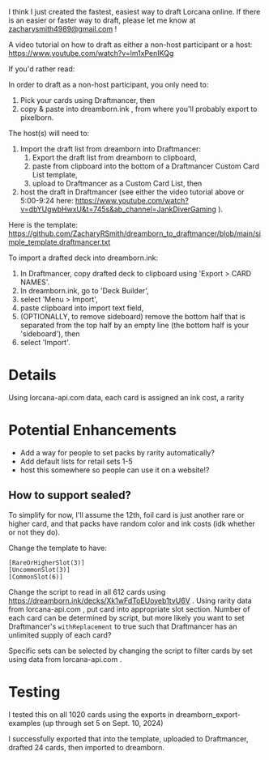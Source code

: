 I think I just created the fastest, easiest way to draft Lorcana online. If there is an easier or faster way to draft, please let me know at zacharysmith4989@gmail.com !

A video tutorial on how to draft as either a non-host participant or a host: https://www.youtube.com/watch?v=lm1xPenIKQg

If you'd rather read:

In order to draft as a non-host participant, you only need to:
1. Pick your cards using Draftmancer, then
2. copy & paste into dreamborn.ink , from where you'll probably export to pixelborn.

The host(s) will need to:
1. Import the draft list from dreamborn into Draftmancer:
    1. Export the draft list from dreamborn to clipboard,
    2. paste from clipboard into the bottom of a Draftmancer Custom Card List template,
    3. upload to Draftmancer as a Custom Card List, then
2. host the draft in Draftmancer (see either the video tutorial above or 5:00-9:24 here: https://www.youtube.com/watch?v=dbYUgwbHwxU&t=745s&ab_channel=JankDiverGaming ).

Here is the template: https://github.com/ZacharyRSmith/dreamborn_to_draftmancer/blob/main/simple_template.draftmancer.txt

To import a drafted deck into dreamborn.ink:
1. In Draftmancer, copy drafted deck to clipboard using 'Export > CARD NAMES'.
2. In dreamborn.ink, go to 'Deck Builder',
3. select 'Menu > Import',
4. paste clipboard into import text field,
5. (OPTIONALLY, to remove sideboard) remove the bottom half that is separated from the top half by an empty line (the bottom half is your 'sideboard'), then
6. select 'Import'.


# Details

Using lorcana-api.com data, each card is assigned an ink cost, a rarity


# Potential Enhancements
- Add a way for people to set packs by rarity automatically?
- Add default lists for retail sets 1-5
- host this somewhere so people can use it on a website!?

## How to support sealed?

To simplify for now, I'll assume the 12th, foil card is just another rare or higher card, and that packs have random color and ink costs (idk whether or not they do).

Change the template to have:

```
[RareOrHigherSlot(3)]
[UncommonSlot(3)]
[CommonSlot(6)]
```

Change the script to read in all 612 cards using https://dreamborn.ink/decks/Xk1wFdToEUoyeb1tvU6V . Using rarity data from lorcana-api.com , put card into appropriate slot section. Number of each card can be determined by script, but more likely you want to set Draftmancer's `withReplacement` to true such that Draftmancer has an unlimited supply of each card?

Specific sets can be selected by changing the script to filter cards by set using data from lorcana-api.com .


# Testing

I tested this on all 1020 cards using the exports in dreamborn_export-examples (up through set 5 on Sept. 10, 2024)

I successfully exported that into the template, uploaded to Draftmancer, drafted 24 cards, then imported to dreamborn.
